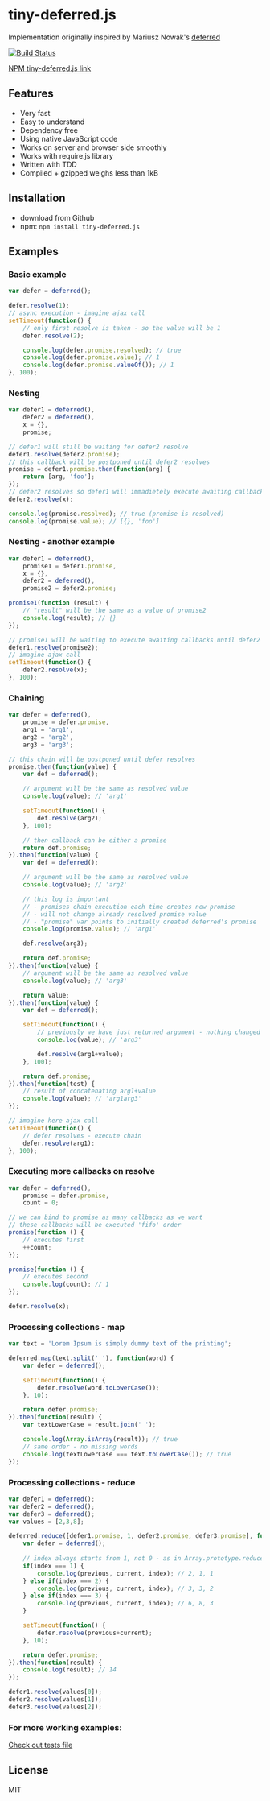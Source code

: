 tiny-deferred.js
=========

Implementation originally inspired by Mariusz Nowak's [deferred](https://github.com/medikoo/deferred)

[![Build Status](https://travis-ci.org/Sahadar/tiny-deferred.js.svg?branch=master)](https://travis-ci.org/Sahadar/tiny-deferred.js)

[NPM tiny-deferred.js link](https://npmjs.org/package/tiny-deferred.js)

## Features

* Very fast
* Easy to understand
* Dependency free
* Using native JavaScript code
* Works on server and browser side smoothly
* Works with require.js library
* Written with TDD
* Compiled + gzipped weighs less than 1kB

## Installation
* download from Github
* npm: `npm install tiny-deferred.js`

## Examples

### Basic example
```javascript
var defer = deferred();

defer.resolve(1);
// async execution - imagine ajax call
setTimeout(function() {
	// only first resolve is taken - so the value will be 1
	defer.resolve(2);

	console.log(defer.promise.resolved); // true
	console.log(defer.promise.value); // 1
	console.log(defer.promise.valueOf()); // 1
}, 100);
```

### Nesting
```javascript
var defer1 = deferred(),
	defer2 = deferred(),
	x = {},
	promise;

// defer1 will still be waiting for defer2 resolve
defer1.resolve(defer2.promise);
// this callback will be postponed until defer2 resolves
promise = defer1.promise.then(function(arg) {
	return [arg, 'foo'];
});
// defer2 resolves so defer1 will immadietely execute awaiting callbacks
defer2.resolve(x);

console.log(promise.resolved); // true (promise is resolved)
console.log(promise.value); // [{}, 'foo']
```

### Nesting - another example
```javascript
var defer1 = deferred(),
	promise1 = defer1.promise,
	x = {},
  	defer2 = deferred(),
  	promise2 = defer2.promise;

promise1(function (result) {
	// "result" will be the same as a value of promise2
	console.log(result); // {}
});

// promise1 will be waiting to execute awaiting callbacks until defer2 resolves
defer1.resolve(promise2);
// imagine ajax call
setTimeout(function() {
	defer2.resolve(x);
}, 100);
```

### Chaining
```javascript
var defer = deferred(),
	promise = defer.promise,
	arg1 = 'arg1',
	arg2 = 'arg2',
	arg3 = 'arg3';

// this chain will be postponed until defer resolves
promise.then(function(value) {
	var def = deferred();

	// argument will be the same as resolved value
	console.log(value); // 'arg1'

	setTimeout(function() {
		def.resolve(arg2);
	}, 100);

	// then callback can be either a promise
	return def.promise;
}).then(function(value) {
	var def = deferred();

	// argument will be the same as resolved value
	console.log(value); // 'arg2'

	// this log is important
	// - promises chain execution each time creates new promise
	// - will not change already resolved promise value
	// - "promise" var points to initially created deferred's promise
	console.log(promise.value); // 'arg1'

	def.resolve(arg3);

	return def.promise;
}).then(function(value) {
	// argument will be the same as resolved value
	console.log(value); // 'arg3'

	return value;
}).then(function(value) {
	var def = deferred();

	setTimeout(function() {
		// previously we have just returned argument - nothing changed
		console.log(value); // 'arg3'

		def.resolve(arg1+value);
	}, 100);

	return def.promise;
}).then(function(test) {
	// result of concatenating arg1+value
	console.log(value); // 'arg1arg3'
});

// imagine here ajax call
setTimeout(function() {
	// defer resolves - execute chain
	defer.resolve(arg1);
}, 100);
```

### Executing more callbacks on resolve
```javascript
var defer = deferred(),
	promise = defer.promise,
	count = 0;

// we can bind to promise as many callbacks as we want
// these callbacks will be executed 'fifo' order
promise(function () {
	// executes first
	++count;
});

promise(function () {
	// executes second
	console.log(count); // 1
});

defer.resolve(x);
```

### Processing collections - map
```javascript
var text = 'Lorem Ipsum is simply dummy text of the printing';

deferred.map(text.split(' '), function(word) {
	var defer = deferred();

	setTimeout(function() {
		defer.resolve(word.toLowerCase());
	}, 10);

	return defer.promise;
}).then(function(result) {
	var textLowerCase = result.join(' ');

	console.log(Array.isArray(result)); // true
	// same order - no missing words
	console.log(textLowerCase === text.toLowerCase()); // true
});
```

### Processing collections - reduce
```javascript
var defer1 = deferred();
var defer2 = deferred();
var defer3 = deferred();
var values = [2,3,8];

deferred.reduce([defer1.promise, 1, defer2.promise, defer3.promise], function(previous, current, index) {
	var defer = deferred();
	
	// index always starts from 1, not 0 - as in Array.prototype.reduce specification
	if(index === 1) {
		console.log(previous, current, index); // 2, 1, 1
	} else if(index === 2) {
		console.log(previous, current, index); // 3, 3, 2
	} else if(index === 3) {
		console.log(previous, current, index); // 6, 8, 3
	}

	setTimeout(function() {
		defer.resolve(previous+current);
	}, 10);

	return defer.promise;
}).then(function(result) {
	console.log(result); // 14
});

defer1.resolve(values[0]);
defer2.resolve(values[1]);
defer3.resolve(values[2]);
```

### For more working examples:

[Check out tests file](https://github.com/Sahadar/tiny-deferred.js/blob/master/test/test.js)

## License

MIT